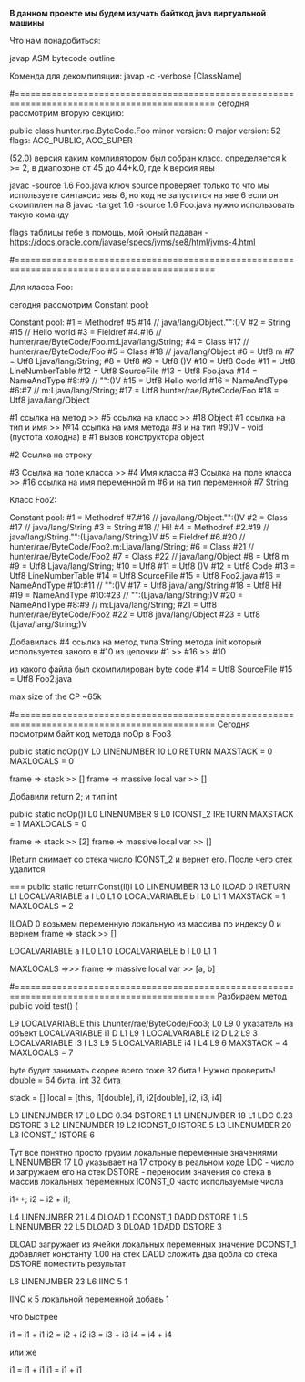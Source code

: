 **В данном проекте мы будем изучать байткод java виртуальной машины**

Что нам понадобиться:

javap
ASM bytecode outline

Коменда для декомпиляции:
javap -c -verbose [ClassName]


#============================================================================================
сегодня рассмотрим вторую секцию:

public class hunter.rae.ByteCode.Foo
  minor version: 0
  major version: 52
  flags: ACC_PUBLIC, ACC_SUPER

(52.0) версия каким компилятором был собран класс.
определяется k >= 2, в диапозоне от 45 до 44+k.0, где k версия явы

javac -source 1.6 Foo.java
ключ source проверяет только то что мы используете синтаксис явы 6, но код не запустится на яве 6 если он скомпилен на 8
javac -target 1.6 -source 1.6 Foo.java нужно использовать такую команду

flags таблицы тебе в помощь, мой юный падаван - https://docs.oracle.com/javase/specs/jvms/se8/html/jvms-4.html


#============================================================================================

Для класса Foo:

сегодня рассмотрим Constant pool:
 
 Constant pool:
    #1 = Methodref          #5.#14         // java/lang/Object."<init>":()V
    #2 = String             #15            // Hello world
    #3 = Fieldref           #4.#16         // hunter/rae/ByteCode/Foo.m:Ljava/lang/String;
    #4 = Class              #17            // hunter/rae/ByteCode/Foo
    #5 = Class              #18            // java/lang/Object
    #6 = Utf8               m
    #7 = Utf8               Ljava/lang/String;
    #8 = Utf8               <init>
    #9 = Utf8               ()V
   #10 = Utf8               Code
   #11 = Utf8               LineNumberTable
   #12 = Utf8               SourceFile
   #13 = Utf8               Foo.java
   #14 = NameAndType        #8:#9          // "<init>":()V
   #15 = Utf8               Hello world
   #16 = NameAndType        #6:#7          // m:Ljava/lang/String;
   #17 = Utf8               hunter/rae/ByteCode/Foo
   #18 = Utf8               java/lang/Object


#1 ссылка на метод >> #5 ссылка на класс >> #18 Object
#1 ссылка на тип и имя >> №14 ссылка на имя метода #8 и на тип #9()V - void (пустота холодна)
в #1 вызов конструктора object 

#2 Ссылка на строку 

#3 Ссылка на поле класса  >> #4 Имя класса 
#3 Ссылка на поле класса  >> #16 ссылка на имя переменной m #6 и на тип переменной #7 String
 
Класс Foo2:
  
Constant pool:
   #1 = Methodref          #7.#16         // java/lang/Object."<init>":()V
   #2 = Class              #17            // java/lang/String
   #3 = String             #18            // Hi!
   #4 = Methodref          #2.#19         // java/lang/String."<init>":(Ljava/lang/String;)V
   #5 = Fieldref           #6.#20         // hunter/rae/ByteCode/Foo2.m:Ljava/lang/String;
   #6 = Class              #21            // hunter/rae/ByteCode/Foo2
   #7 = Class              #22            // java/lang/Object
   #8 = Utf8               m
   #9 = Utf8               Ljava/lang/String;
  #10 = Utf8               <init>
  #11 = Utf8               ()V
  #12 = Utf8               Code
  #13 = Utf8               LineNumberTable
  #14 = Utf8               SourceFile
  #15 = Utf8               Foo2.java
  #16 = NameAndType        #10:#11        // "<init>":()V
  #17 = Utf8               java/lang/String
  #18 = Utf8               Hi!
  #19 = NameAndType        #10:#23        // "<init>":(Ljava/lang/String;)V
  #20 = NameAndType        #8:#9          // m:Ljava/lang/String;
  #21 = Utf8               hunter/rae/ByteCode/Foo2
  #22 = Utf8               java/lang/Object
  #23 = Utf8               (Ljava/lang/String;)V

Добавилась #4 ссылка на метод типа String метода init который используется заного в #10 из цепочки #1 >> #16 >> #10

из какого файла был скомпилирован byte code 
#14 = Utf8               SourceFile
#15 = Utf8               Foo2.java

max size of the CP ~65k

#============================================================================================
Сегодня посмотрим байт код метода noOp в Foo3

public static noOp()V
  L0
   LINENUMBER 10 L0
   RETURN
   MAXSTACK = 0
   MAXLOCALS = 0
   
frame => stack >> []
frame => massive local var >> []

Добавили return 2; и тип int

  public static noOp()I
   L0
    LINENUMBER 9 L0
    ICONST_2
    IRETURN
    MAXSTACK = 1
    MAXLOCALS = 0
    
frame => stack >> [2]
frame => massive local var >> []

IReturn снимает со стека число ICONST_2 и вернет его. После чего стек 
удалится

===
  public static returnConst(II)I
   L0
    LINENUMBER 13 L0
    ILOAD 0
    IRETURN
   L1
    LOCALVARIABLE a I L0 L1 0
    LOCALVARIABLE b I L0 L1 1
    MAXSTACK = 1
    MAXLOCALS = 2
   
    
ILOAD 0 возьмем переменную локальную из массива по индексу 0 и вернем
frame => stack >> []

LOCALVARIABLE a I L0 L1 0
LOCALVARIABLE b I L0 L1 1

MAXLOCALS =>>> frame => massive local var >> [a, b]

#============================================================================================
Разбираем метод public void test() {

L9
 LOCALVARIABLE this Lhunter/rae/ByteCode/Foo3; L0 L9 0 указатель на объект
 LOCALVARIABLE i1 D L1 L9 1
 LOCALVARIABLE i2 D L2 L9 3
 LOCALVARIABLE i3 I L3 L9 5
 LOCALVARIABLE i4 I L4 L9 6
 MAXSTACK = 4
 MAXLOCALS = 7

byte будет занимать скорее всего тоже 32 бита ! Нужно проверить!
double = 64 бита, int 32 бита

stack = []
local = [this, i1[double], i1, i2[double], i2, i3, i4]

   L0
    LINENUMBER 17 L0
    LDC 0.34
    DSTORE 1
   L1
    LINENUMBER 18 L1
    LDC 0.23
    DSTORE 3
   L2
    LINENUMBER 19 L2
    ICONST_0
    ISTORE 5
   L3
    LINENUMBER 20 L3
    ICONST_1
    ISTORE 6
    
Тут все понятно просто грузим локальные переменные значениями
LINENUMBER 17 L0 указывает на 17 строку в реальном коде
LDC - число и загружаем его на стек 
DSTORE - переносим значения со стека в массив локальных переменных
ICONST_0 часто используемые числа 


i1++;
i2 = i2 + i1;

  L4
    LINENUMBER 21 L4
    DLOAD 1
    DCONST_1
    DADD
    DSTORE 1
   L5
    LINENUMBER 22 L5
    DLOAD 3
    DLOAD 1
    DADD
    DSTORE 3
    
DLOAD загружает из ячейки локальных переменных значение 
DCONST_1 добавляет константу 1.00 на стек 
DADD сложить два добла со стека 
DSTORE поместить результат
 
L6
 LINENUMBER 23 L6
 IINC 5 1

IINC к 5 локальной переменной добавь 1

что быстрее 

i1 = i1 + i1
i2 = i2 + i2
i3 = i3 + i3
i4 = i4 + i4

или же 

i1 = i1 + i1
i1 = i1 + i1

     